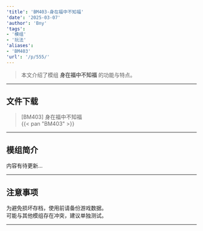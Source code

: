 ```yaml
---
'title': 'BM403-身在福中不知福'
'date': '2025-03-07'
'author': 'Bny'
'tags':
- '模组'
- '玩法'
'aliases':
- 'BM403'
'url': '/p/555/'
---
```


> 本文介绍了模组 **身在福中不知福** 的功能与特点。

---

## 文件下载

> [BM403] 身在福中不知福  
{{< pan "BM403" >}}  

---

## 模组简介

>  
内容有待更新...  

---

## 注意事项

>  
为避免损坏存档，使用前请备份游戏数据。  
可能与其他模组存在冲突，建议单独测试。  

---

